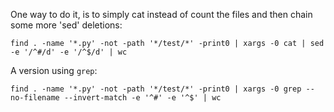 One way to do it, is to simply cat instead of count the files and then
chain some more 'sed' deletions:


    find . -name '*.py' -not -path '*/test/*' -print0 | xargs -0 cat | sed -e '/^#/d' -e '/^$/d' | wc


A version using `grep`:

    find . -name '*.py' -not -path '*/test/*' -print0 | xargs -0 grep --no-filename --invert-match -e '^#' -e '^$' | wc
